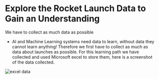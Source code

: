 # Explore the Rocket Launch Data to Gain an Understanding

We have to collect as much data as possible
 - AI and Machine Learning systems need data to learn, without data they cannot learn anything!
 Therefore we first have to collect as much as data about launches as possible. For this learning path we have collected and used Microsoft excel to store them, here is a screenshot of the data collected. 

![excel data](launch_images/excel.png)